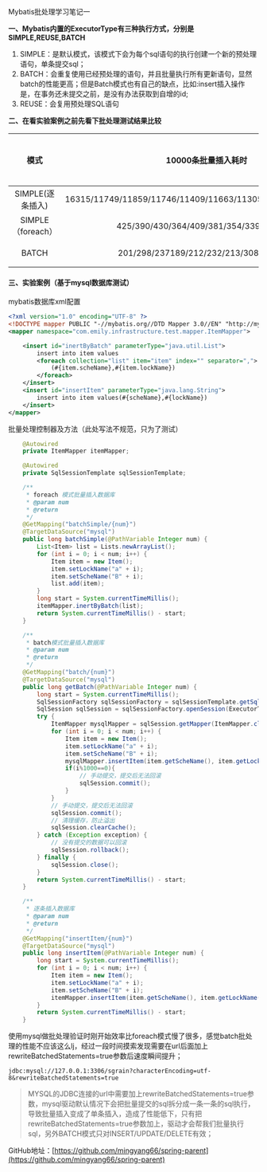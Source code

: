 Mybatis批处理学习笔记一

**一、Mybatis内置的ExecutorType有三种执行方式，分别是SIMPLE,REUSE,BATCH**

1. SIMPLE：是默认模式，该模式下会为每个sql语句的执行创建一个新的预处理语句，单条提交sql；
2. BATCH：会重复使用已经预处理的语句，并且批量执行所有更新语句，显然batch的性能更高；但是Batch模式也有自己的缺点，比如:insert插入操作是，在事务还未提交之前，是没有办法获取到自增的id;
3. REUSE：会复用预处理SQL语句

**二、在看实验案例之前先看下批处理测试结果比较**

|       模式        |                     10000条批量插入耗时                     | 性能比对 |
| :---------------: | :---------------------------------------------------------: | :------: |
| SIMPLE(逐条插入)  | 16315/11749/11859/11746/11409/11663/11305/11652/11449/10631 |   最差   |
| SIMPLE（foreach） |           425/390/430/364/409/381/354/339/350/361           |   良好   |
|       BATCH       |           201/298/237189/212/232/213/308/202/167            |   最佳   |

#### 三、实验案例（基于mysql数据库测试）

mybatis数据库xml配置

```xml
<?xml version="1.0" encoding="UTF-8" ?>
<!DOCTYPE mapper PUBLIC "-//mybatis.org//DTD Mapper 3.0//EN" "http://mybatis.org/dtd/mybatis-3-mapper.dtd" >
<mapper namespace="com.emily.infrastructure.test.mapper.ItemMapper">

	<insert id="inertByBatch" parameterType="java.util.List">
		insert into item values
		<foreach collection="list" item="item" index="" separator=",">
			(#{item.scheName},#{item.lockName})
		</foreach>
	</insert>
	<insert id="insertItem" parameterType="java.lang.String">
		insert into item values(#{scheName},#{lockName})
	</insert>
</mapper>
```

批量处理控制器及方法（此处写法不规范，只为了测试）

```java
    @Autowired
    private ItemMapper itemMapper;

    @Autowired
    private SqlSessionTemplate sqlSessionTemplate;

    /**
     * foreach 模式批量插入数据库
     * @param num
     * @return
     */
    @GetMapping("batchSimple/{num}")
    @TargetDataSource("mysql")
    public long batchSimple(@PathVariable Integer num) {
        List<Item> list = Lists.newArrayList();
        for (int i = 0; i < num; i++) {
            Item item = new Item();
            item.setLockName("a" + i);
            item.setScheName("B" + i);
            list.add(item);
        }
        long start = System.currentTimeMillis();
        itemMapper.inertByBatch(list);
        return System.currentTimeMillis() - start;
    }

    /**
     * batch模式批量插入数据库
     * @param num
     * @return
     */
    @GetMapping("batch/{num}")
    @TargetDataSource("mysql")
    public long getBatch(@PathVariable Integer num) {
        long start = System.currentTimeMillis();
        SqlSessionFactory sqlSessionFactory = sqlSessionTemplate.getSqlSessionFactory();
        SqlSession sqlSession = sqlSessionFactory.openSession(ExecutorType.BATCH, false);
        try {
            ItemMapper mysqlMapper = sqlSession.getMapper(ItemMapper.class);
            for (int i = 0; i < num; i++) {
                Item item = new Item();
                item.setLockName("a" + i);
                item.setScheName("B" + i);
                mysqlMapper.insertItem(item.getScheName(), item.getLockName());
                if(i%1000==0){
                    // 手动提交，提交后无法回滚
                    sqlSession.commit();
                }
            }
            // 手动提交，提交后无法回滚
            sqlSession.commit();
            // 清理缓存，防止溢出
            sqlSession.clearCache();
        } catch (Exception exception) {
            // 没有提交的数据可以回滚
            sqlSession.rollback();
        } finally {
            sqlSession.close();
        }
        return System.currentTimeMillis() - start;
    }

    /**
     * 逐条插入数据库
     * @param num
     * @return
     */
    @GetMapping("insertItem/{num}")
    @TargetDataSource("mysql")
    public long insertItem(@PathVariable Integer num) {
        long start = System.currentTimeMillis();
        for (int i = 0; i < num; i++) {
            Item item = new Item();
            item.setLockName("a" + i);
            item.setScheName("B" + i);
            itemMapper.insertItem(item.getScheName(), item.getLockName());
        }
        return System.currentTimeMillis() - start;
    }
```

使用mysql做批处理验证时刚开始效率比foreach模式慢了很多，感觉batch批处理的性能不应该这么lj，经过一段时间摸索发现需要在url后面加上rewriteBatchedStatements=true参数后速度瞬间提升；

```
jdbc:mysql://127.0.0.1:3306/sgrain?characterEncoding=utf-8&rewriteBatchedStatements=true
```



> MYSQL的JDBC连接的url中需要加上rewriteBatchedStatements=true参数，mysql驱动默认情况下会把批量提交的sql拆分成一条一条的sql执行，导致批量插入变成了单条插入，造成了性能低下，只有把rewriteBatchedStatements=true参数加上，驱动才会帮我们批量执行sql，另外BATCH模式只对INSERT/UPDATE/DELETE有效；

GitHub地址：[https://github.com/mingyang66/spring-parent](https://github.com/mingyang66/spring-parent)